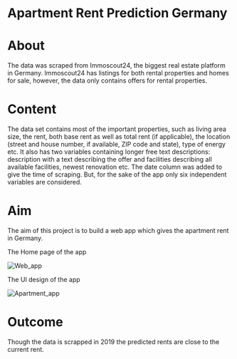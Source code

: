 # Apartment Rent Prediction Germany

# About

The data was scraped from Immoscout24, the biggest real estate platform in Germany. Immoscout24 has listings for both rental properties and homes for sale, however, the data only contains offers for rental properties.

# Content

The data set contains most of the important properties, such as living area size, the rent, both base rent as well as total rent (if applicable), the location (street and house number, if available, ZIP code and state), type of energy etc. It also has two variables containing longer free text descriptions: description with a text describing the offer and facilities describing all available facilities, newest renovation etc. The date column was added to give the time of scraping. But, for the sake of the app only six independent variables are considered.

# Aim
The aim of this project is to build a web app which gives the apartment rent in Germany.

The Home page of the app

![Web_app](https://user-images.githubusercontent.com/58003215/88217242-8c3cac00-cc5e-11ea-8b98-dc19f8bb4b82.png)

The UI design of the app


![Apartment_app](https://user-images.githubusercontent.com/58003215/88285488-762afc00-ccef-11ea-8145-3289dab8664d.gif)

# Outcome

Though the data is scrapped in 2019 the predicted rents are close to the current rent.






